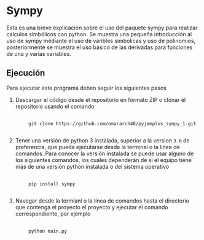 # Sympy

Esta es una breve explicación sobre el uso del paquete sympy para realizar calculos simbólicos con python. Se muestra una pequeña introducción al uso de sympy mediante el uso de varibles simbolicas y uso de polinomios, posteriormente se muestra el uso básico de las derivadas para funciones de una y varias variables.

## Ejecución

Para ejecutar este programa deben seguir los siguientes pasos

1. Descargar el código desde el repositorio en formato ZIP o clonar el
   repositorio usando el comando

<pre>
    <code>
        git clone https://github.com/omararch48/pyjemplos_sympy_1.git
    </code>
</pre>

2. Tener una versión de python 3 instalada, superior a la version `3.6` de
   preferencia, que pueda ejecutarse desde la terminal o la linea de comandos.
   Para conocer la versión instalada se puede usar alguno de los siguientes
   comandos, los cuales dependerán de si el equipo tiene más de una versión
   python instalada o del sistema operativo

<pre>
    <code>
        pip install sympy
    </code>
</pre>

3. Navegar desde la termianl o la línea de comandos hasta el directorio que
   contenga el proyecto el proyecto y ejecutar el comando correspondiente, por
   ejemplo

<pre>
    <code>
        python main.py
    </code>
</pre>
